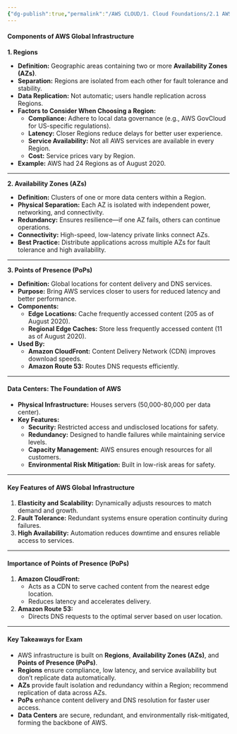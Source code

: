 ```yaml
---
{"dg-publish":true,"permalink":"/AWS CLOUD/1. Cloud Foundations/2.1 AWS infrastructure/","created":"2024-12-02T16:26:12.994+05:30"}
---
```



#### **Components of AWS Global Infrastructure**

**1. Regions**

- **Definition:** Geographic areas containing two or more **Availability Zones (AZs)**.
- **Separation:** Regions are isolated from each other for fault tolerance and stability.
- **Data Replication:** Not automatic; users handle replication across Regions.
- **Factors to Consider When Choosing a Region:**
    - **Compliance:** Adhere to local data governance (e.g., AWS GovCloud for US-specific regulations).
    - **Latency:** Closer Regions reduce delays for better user experience.
    - **Service Availability:** Not all AWS services are available in every Region.
    - **Cost:** Service prices vary by Region.
- **Example:** AWS had 24 Regions as of August 2020.

---

**2. Availability Zones (AZs)**

- **Definition:** Clusters of one or more data centers within a Region.
- **Physical Separation:** Each AZ is isolated with independent power, networking, and connectivity.
- **Redundancy:** Ensures resilience—if one AZ fails, others can continue operations.
- **Connectivity:** High-speed, low-latency private links connect AZs.
- **Best Practice:** Distribute applications across multiple AZs for fault tolerance and high availability.

---

**3. Points of Presence (PoPs)**

- **Definition:** Global locations for content delivery and DNS services.
- **Purpose:** Bring AWS services closer to users for reduced latency and better performance.
- **Components:**
    - **Edge Locations:** Cache frequently accessed content (205 as of August 2020).
    - **Regional Edge Caches:** Store less frequently accessed content (11 as of August 2020).
- **Used By:**
    - **Amazon CloudFront:** Content Delivery Network (CDN) improves download speeds.
    - **Amazon Route 53:** Routes DNS requests efficiently.

---

#### **Data Centers: The Foundation of AWS**

- **Physical Infrastructure:** Houses servers (50,000-80,000 per data center).
- **Key Features:**
    - **Security:** Restricted access and undisclosed locations for safety.
    - **Redundancy:** Designed to handle failures while maintaining service levels.
    - **Capacity Management:** AWS ensures enough resources for all customers.
    - **Environmental Risk Mitigation:** Built in low-risk areas for safety.

---

#### **Key Features of AWS Global Infrastructure**

1. **Elasticity and Scalability:** Dynamically adjusts resources to match demand and growth.
2. **Fault Tolerance:** Redundant systems ensure operation continuity during failures.
3. **High Availability:** Automation reduces downtime and ensures reliable access to services.

---

#### **Importance of Points of Presence (PoPs)**

1. **Amazon CloudFront:**
    - Acts as a CDN to serve cached content from the nearest edge location.
    - Reduces latency and accelerates delivery.
2. **Amazon Route 53:**
    - Directs DNS requests to the optimal server based on user location.

---

#### **Key Takeaways for Exam**

- AWS infrastructure is built on **Regions**, **Availability Zones (AZs)**, and **Points of Presence (PoPs)**.
- **Regions** ensure compliance, low latency, and service availability but don’t replicate data automatically.
- **AZs** provide fault isolation and redundancy within a Region; recommend replication of data across AZs.
- **PoPs** enhance content delivery and DNS resolution for faster user access.
- **Data Centers** are secure, redundant, and environmentally risk-mitigated, forming the backbone of AWS.